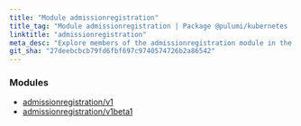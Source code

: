 ```yaml
---
title: "Module admissionregistration"
title_tag: "Module admissionregistration | Package @pulumi/kubernetes | Node.js SDK"
linktitle: "admissionregistration"
meta_desc: "Explore members of the admissionregistration module in the @pulumi/kubernetes package."
git_sha: "27deebcbcb79fd6fbf697c9740574726b2a86542"
---
```


<!-- WARNING: this page was generated by a tool. Do not edit it by hand. -->
<!-- To change it, please see https://github.com/pulumi/docs/tree/master/tools/tscdocgen. -->


<h3>Modules</h3>
<ul class="api">
    <li><a href="v1/"><span class="symbol module"></span>admissionregistration/v1</a></li>
    <li><a href="v1beta1/"><span class="symbol module"></span>admissionregistration/v1beta1</a></li>
</ul>








